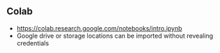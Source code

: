 ## Colab
* https://colab.research.google.com/notebooks/intro.ipynb
* Google drive or storage locations can be imported without revealing credentials